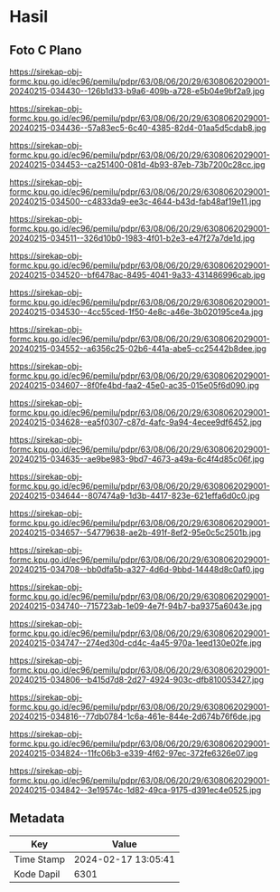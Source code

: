 # Hasil

## Foto C Plano

https://sirekap-obj-formc.kpu.go.id/ec96/pemilu/pdpr/63/08/06/20/29/6308062029001-20240215-034430--126b1d33-b9a6-409b-a728-e5b04e9bf2a9.jpg

https://sirekap-obj-formc.kpu.go.id/ec96/pemilu/pdpr/63/08/06/20/29/6308062029001-20240215-034436--57a83ec5-6c40-4385-82d4-01aa5d5cdab8.jpg

https://sirekap-obj-formc.kpu.go.id/ec96/pemilu/pdpr/63/08/06/20/29/6308062029001-20240215-034453--ca251400-081d-4b93-87eb-73b7200c28cc.jpg

https://sirekap-obj-formc.kpu.go.id/ec96/pemilu/pdpr/63/08/06/20/29/6308062029001-20240215-034500--c4833da9-ee3c-4644-b43d-fab48af19e11.jpg

https://sirekap-obj-formc.kpu.go.id/ec96/pemilu/pdpr/63/08/06/20/29/6308062029001-20240215-034511--326d10b0-1983-4f01-b2e3-e47f27a7de1d.jpg

https://sirekap-obj-formc.kpu.go.id/ec96/pemilu/pdpr/63/08/06/20/29/6308062029001-20240215-034520--bf6478ac-8495-4041-9a33-431486996cab.jpg

https://sirekap-obj-formc.kpu.go.id/ec96/pemilu/pdpr/63/08/06/20/29/6308062029001-20240215-034530--4cc55ced-1f50-4e8c-a46e-3b020195ce4a.jpg

https://sirekap-obj-formc.kpu.go.id/ec96/pemilu/pdpr/63/08/06/20/29/6308062029001-20240215-034552--a6356c25-02b6-441a-abe5-cc25442b8dee.jpg

https://sirekap-obj-formc.kpu.go.id/ec96/pemilu/pdpr/63/08/06/20/29/6308062029001-20240215-034607--8f0fe4bd-faa2-45e0-ac35-015e05f6d090.jpg

https://sirekap-obj-formc.kpu.go.id/ec96/pemilu/pdpr/63/08/06/20/29/6308062029001-20240215-034628--ea5f0307-c87d-4afc-9a94-4ecee9df6452.jpg

https://sirekap-obj-formc.kpu.go.id/ec96/pemilu/pdpr/63/08/06/20/29/6308062029001-20240215-034635--ae9be983-9bd7-4673-a49a-6c4f4d85c06f.jpg

https://sirekap-obj-formc.kpu.go.id/ec96/pemilu/pdpr/63/08/06/20/29/6308062029001-20240215-034644--807474a9-1d3b-4417-823e-621effa6d0c0.jpg

https://sirekap-obj-formc.kpu.go.id/ec96/pemilu/pdpr/63/08/06/20/29/6308062029001-20240215-034657--54779638-ae2b-491f-8ef2-95e0c5c2501b.jpg

https://sirekap-obj-formc.kpu.go.id/ec96/pemilu/pdpr/63/08/06/20/29/6308062029001-20240215-034708--bb0dfa5b-a327-4d6d-9bbd-14448d8c0af0.jpg

https://sirekap-obj-formc.kpu.go.id/ec96/pemilu/pdpr/63/08/06/20/29/6308062029001-20240215-034740--715723ab-1e09-4e7f-94b7-ba9375a6043e.jpg

https://sirekap-obj-formc.kpu.go.id/ec96/pemilu/pdpr/63/08/06/20/29/6308062029001-20240215-034747--274ed30d-cd4c-4a45-970a-1eed130e02fe.jpg

https://sirekap-obj-formc.kpu.go.id/ec96/pemilu/pdpr/63/08/06/20/29/6308062029001-20240215-034806--b415d7d8-2d27-4924-903c-dfb810053427.jpg

https://sirekap-obj-formc.kpu.go.id/ec96/pemilu/pdpr/63/08/06/20/29/6308062029001-20240215-034816--77db0784-1c6a-461e-844e-2d674b76f6de.jpg

https://sirekap-obj-formc.kpu.go.id/ec96/pemilu/pdpr/63/08/06/20/29/6308062029001-20240215-034824--11fc06b3-e339-4f62-97ec-372fe6326e07.jpg

https://sirekap-obj-formc.kpu.go.id/ec96/pemilu/pdpr/63/08/06/20/29/6308062029001-20240215-034842--3e19574c-1d82-49ca-9175-d391ec4e0525.jpg


## Metadata

| Key        | Value               |
| ---------- | ------------------- |
| Time Stamp | 2024-02-17 13:05:41 |
| Kode Dapil | 6301                |



